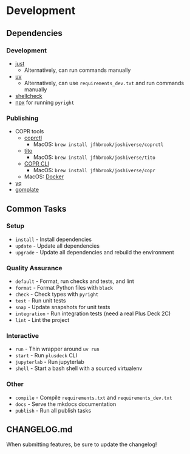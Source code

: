 # Development

## Dependencies

### Development

- [just](https://github.com/casey/just)
  - Alternatively, can run commands manually
- [uv](https://github.com/astral-sh/uv)
  - Alternatively, can use `requirements_dev.txt` and run commands manually
- [shellcheck](https://github.com/koalaman/shellcheck)
- [npx](https://docs.npmjs.com/cli/v8/commands/npx/) for running `pyright`

### Publishing

- COPR tools
  - [coprctl](https://github.com/jfhbrook/public/tree/main/coprctl)
    - MacOS: `brew install jfhbrook/joshiverse/coprctl`
  - [tito](https://github.com/rpm-software-management/tito)
    - MacOS: `brew install jfhbrook/joshiverse/tito`
  - [COPR CLI](https://developer.fedoraproject.org/deployment/copr/copr-cli.html)
    - MacOS: `brew install jfhbrook/joshiverse/copr`
  - MacOS: [Docker](https://www.docker.com/)
- [yq](https://github.com/mikefarah/yq)
- [gomplate](https://github.com/hairyhenderson/gomplate)

## Common Tasks

### Setup

- `install` - Install dependencies
- `update` - Update all dependencies
- `upgrade` - Update all dependencies and rebuild the environment

### Quality Assurance

- `default` - Format, run checks and tests, and lint
- `format` - Format Python files with `black`
- `check` - Check types with `pyright`
- `test` - Run unit tests
- `snap` - Update snapshots for unit tests
- `integration` - Run integration tests (need a real Plus Deck 2C)
- `lint` - Lint the project

### Interactive

- `run` - Thin wrapper around `uv run`
- `start` - Run `plusdeck` CLI
- `jupyterlab` - Run jupyterlab
- `shell` - Start a bash shell with a sourced virtualenv

### Other

- `compile` - Compile `requirements.txt` and `requirements_dev.txt`
- `docs` - Serve the mkdocs documentation
- `publish` - Run all publish tasks

## CHANGELOG.md

When submitting features, be sure to update the changelog!
